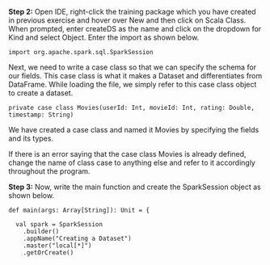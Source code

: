 
**Step 2:** Open IDE, right-click the training package which you have created in previous exercise and hover over New and then click on Scala Class. When prompted, enter createDS as the name and click on the dropdown for Kind and select Object. Enter the import as shown below.

```
import org.apache.spark.sql.SparkSession
```

Next, we need to write a case class so that we can specify the schema for our fields. This case class is what it makes a Dataset and differentiates from DataFrame. While loading the file, we simply refer to this case class object to create a dataset.

```
private case class Movies(userId: Int, movieId: Int, rating: Double, timestamp: String)
```

We have created a case class and named it Movies by specifying the fields and its types.


If there is an error saying that the case class Movies is already defined, change the name of class case to anything else and refer to it accordingly throughout the program.

**Step 3:** Now, write the main function and create the SparkSession object as shown below.

```
def main(args: Array[String]): Unit = {

  val spark = SparkSession
    .builder()
    .appName("Creating a Dataset")
    .master("local[*]")
    .getOrCreate()
```

 
